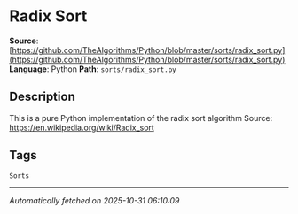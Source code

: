 # Radix Sort

**Source**: [https://github.com/TheAlgorithms/Python/blob/master/sorts/radix_sort.py](https://github.com/TheAlgorithms/Python/blob/master/sorts/radix_sort.py)
**Language**: Python
**Path**: `sorts/radix_sort.py`

## Description

This is a pure Python implementation of the radix sort algorithm
Source: https://en.wikipedia.org/wiki/Radix_sort

## Tags

`Sorts`

---

*Automatically fetched on 2025-10-31 06:10:09*
